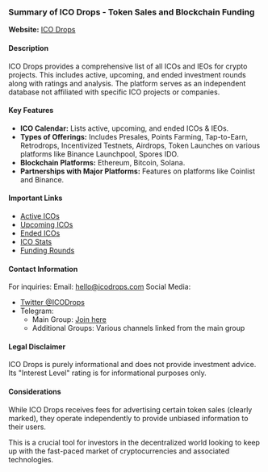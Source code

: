 ### Summary of ICO Drops - Token Sales and Blockchain Funding

**Website:** [ICO Drops](https://icodrops.com)

#### Description
ICO Drops provides a comprehensive list of all ICOs and IEOs for crypto projects. This includes active, upcoming, and ended investment rounds along with ratings and analysis. The platform serves as an independent database not affiliated with specific ICO projects or companies.

#### Key Features
- **ICO Calendar:** Lists active, upcoming, and ended ICOs & IEOs.
- **Types of Offerings:** Includes Presales, Points Farming, Tap-to-Earn, Retrodrops, Incentivized Testnets, Airdrops, Token Launches on various platforms like Binance Launchpool, Spores IDO.
- **Blockchain Platforms:** Ethereum, Bitcoin, Solana.
- **Partnerships with Major Platforms:** Features on platforms like Coinlist and Binance.

#### Important Links
- [Active ICOs](/category/active-ico/)
- [Upcoming ICOs](/category/upcoming-ico/)
- [Ended ICOs](/category/ended-ico/)
- [ICO Stats](/ico-stats/)
- [Funding Rounds](/vc/funding-rounds/)
  
#### Contact Information
For inquiries:
Email: [hello@icodrops.com](mailto:hello@icodrops.com)
Social Media: 
  - [Twitter @ICODrops](https://twitter.com/ICODrops)
  - Telegram: 
    - Main Group: [Join here](https://t.me/icodrops)
    - Additional Groups: Various channels linked from the main group

#### Legal Disclaimer 
ICO Drops is purely informational and does not provide investment advice. Its "Interest Level" rating is for informational purposes only.

#### Considerations
While ICO Drops receives fees for advertising certain token sales (clearly marked), they operate independently to provide unbiased information to their users.

This is a crucial tool for investors in the decentralized world looking to keep up with the fast-paced market of cryptocurrencies and associated technologies.

